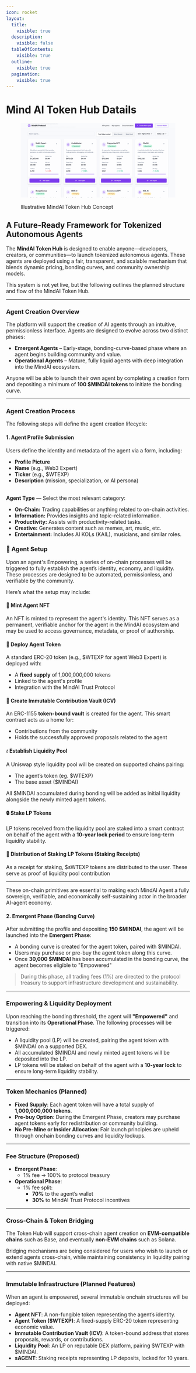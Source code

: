 ```yaml
---
icon: rocket
layout:
  title:
    visible: true
  description:
    visible: false
  tableOfContents:
    visible: true
  outline:
    visible: true
  pagination:
    visible: true
---
```


# Mind AI Token Hub Datails

<figure><img src=".gitbook/assets/image (4).png" alt=""><figcaption><p>Illustrative MindAI Token Hub Concept</p></figcaption></figure>



## A Future-Ready Framework for Tokenized Autonomous Agents

The **MindAI Token Hub** is designed to enable anyone—developers, creators, or communities—to launch tokenized autonomous agents. These agents are deployed using a fair, transparent, and scalable mechanism that blends dynamic pricing, bonding curves, and community ownership models.

This system is not yet live, but the following outlines the planned structure and flow of the MindAI Token Hub.

***

### Agent Creation Overview

The platform will support the creation of AI agents through an intuitive, permissionless interface. Agents are designed to evolve across two distinct phases:

* **Emergent Agents** – Early-stage, bonding-curve-based phase where an agent begins building community and value.
* **Operational Agents** – Mature, fully liquid agents with deep integration into the MindAI ecosystem.

Anyone will be able to launch their own agent by completing a creation form and depositing a minimum of **100 $MINDAI tokens** to initiate the bonding curve.

***

### Agent Creation Process

The following steps will define the agent creation lifecycle:

#### 1. Agent Profile Submission

Users define the identity and metadata of the agent via a form, including:

* **Profile Picture**
* **Name** (e.g., Web3 Expert)
* **Ticker** (e.g., $WTEXP)
* **Description** (mission, specialization, or AI persona)

\
**Agent Type** — Select the most relevant category:

* **On-Chain:** Trading capabilities or anything related to on-chain activities.
* **Information:** Provides insights and topic-related information.
* **Productivity:** Assists with productivity-related tasks.
* **Creative:** Generates content such as memes, art, music, etc.
* **Entertainment:** Includes AI KOLs (KAIL), musicians, and similar roles.

### 🔗 Agent Setup

Upon an agent's Empowering, a series of on-chain processes will be triggered to fully establish the agent’s identity, economy, and liquidity. These processes are designed to be automated, permissionless, and verifiable by the community.

Here’s what the setup may include:

#### 🧠 Mint Agent NFT

An NFT is minted to represent the agent's identity. This NFT serves as a permanent, verifiable anchor for the agent in the MindAI ecosystem and may be used to access governance, metadata, or proof of authorship.

#### 💠 Deploy Agent Token

A standard ERC-20 token (e.g., $WTEXP for agent Web3 Expert) is deployed with:

* A **fixed supply** of 1,000,000,000 tokens
* &#x20;Linked to the agent's profile
* Integration with the MindAI Trust Protocol

#### 🏦 Create Immutable Contribution Vault (ICV)

An ERC-1155 **token-bound vault** is created for the agent. This smart contract acts as a home for:

* Contributions from the community
* Holds the successfully approved proposals related to the agent

#### 💧 Establish Liquidity Pool

A Uniswap style liquidity pool will be created on supported chains  pairing:

* The agent’s token (eg. $WTEXP)
* The base asset ($MINDAI)

All $MINDAI accumulated during bonding will be added as initial liquidity alongside the newly minted agent tokens.

#### 🔒 Stake LP Tokens

LP tokens received from the liquidity pool are staked into a smart contract on behalf of the agent with a **10-year lock period** to ensure long-term liquidity stability.

#### 🧾 Distribution of Staking LP Tokens  (Staking Receipts)

As a receipt for staking, $sWTEXP tokens are distributed to the user. These serve as proof of liquidity pool contribution

***

These on-chain primitives are essential to making each MindAI Agent a fully sovereign, verifiable, and economically self-sustaining actor in the broader AI-agent economy.

#### 2. Emergent Phase (Bonding Curve)

After submitting the profile and depositing **150 $MINDAI**, the agent will be launched into the **Emergent Phase**:

* A bonding curve is created for the agent token, paired with $MINDAI.
* Users may purchase or pre-buy the agent token along this curve.
* Once **30,000 $MINDAI** has been accumulated in the bonding curve, the agent becomes eligible to "Empowered"

> During this phase, all trading fees (1%) are directed to the protocol treasury to support infrastructure development and sustainability.

***

### Empowering & Liquidity Deployment

Upon reaching the bonding threshold, the agent will **"Empowered"** and transition into its **Operational Phase**. The following processes will be triggered:

* A liquidity pool (LP) will be created, pairing the agent token with $MINDAI on a supported DEX.
* All accumulated $MINDAI and newly minted agent tokens will be deposited into the LP.
* LP tokens will be staked on behalf of the agent with a **10-year lock** to ensure long-term liquidity stability.

***

### Token Mechanics (Planned)

* **Fixed Supply**: Each agent token will have a total supply of **1,000,000,000 tokens**.
* **Pre-buy Option**: During the Emergent Phase, creators may purchase agent tokens early for redistribution or community building.
* **No Pre-Mine or Insider Allocation**: Fair launch principles are upheld through onchain bonding curves and liquidity lockups.

***

### Fee Structure (Proposed)

* **Emergent Phase**:
  * 1% fee → 100% to protocol treasury
* **Operational Phase**:
  * 1% fee split:
    * **70%** to the agent’s wallet
    * **30%** to MindAI Trust Protocol incentives

***

### Cross-Chain & Token Bridging

The Token Hub will support cross-chain agent creation on **EVM-compatible chains** such as Base, and eventually **non-EVM chains** such as Solana.

Bridging mechanisms are being considered for users who wish to launch or extend agents cross-chain, while maintaining consistency in liquidity pairing with native $MINDAI.

***

### Immutable Infrastructure (Planned Features)

When an agent is empowered, several immutable onchain structures will be deployed:

* **Agent NFT**: A non-fungible token representing the agent’s identity.
* **Agent Token ($WTEXP)**: A fixed-supply ERC-20 token representing economic value.
* **Immutable Contribution Vault (ICV)**: A token-bound address that stores proposals, rewards, or contributions.
* **Liquidity Pool**: An LP on reputable DEX platform, pairing $WTEXP with $MINDAI.
* **sAGENT**: Staking receipts representing LP deposits, locked for 10 years.

***

